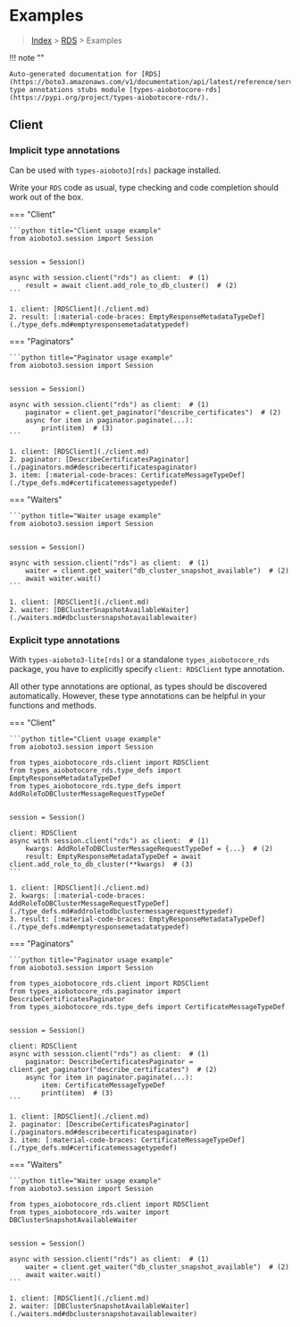 # Examples

> [Index](../README.md) > [RDS](./README.md) > Examples

!!! note ""

    Auto-generated documentation for [RDS](https://boto3.amazonaws.com/v1/documentation/api/latest/reference/services/rds.html#RDS)
    type annotations stubs module [types-aiobotocore-rds](https://pypi.org/project/types-aiobotocore-rds/).

## Client

### Implicit type annotations

Can be used with `types-aioboto3[rds]` package installed.

Write your `RDS` code as usual,
type checking and code completion should work out of the box.



=== "Client"

    ```python title="Client usage example"
    from aioboto3.session import Session


    session = Session()

    async with session.client("rds") as client:  # (1)
        result = await client.add_role_to_db_cluster()  # (2)
    ```

    1. client: [RDSClient](./client.md)
    2. result: [:material-code-braces: EmptyResponseMetadataTypeDef](./type_defs.md#emptyresponsemetadatatypedef) 



=== "Paginators"

    ```python title="Paginator usage example"
    from aioboto3.session import Session


    session = Session()

    async with session.client("rds") as client:  # (1)
        paginator = client.get_paginator("describe_certificates")  # (2)
        async for item in paginator.paginate(...):
            print(item)  # (3)
    ```

    1. client: [RDSClient](./client.md)
    2. paginator: [DescribeCertificatesPaginator](./paginators.md#describecertificatespaginator)
    3. item: [:material-code-braces: CertificateMessageTypeDef](./type_defs.md#certificatemessagetypedef) 



=== "Waiters"

    ```python title="Waiter usage example"
    from aioboto3.session import Session


    session = Session()

    async with session.client("rds") as client:  # (1)
        waiter = client.get_waiter("db_cluster_snapshot_available")  # (2)
        await waiter.wait()
    ```

    1. client: [RDSClient](./client.md)
    2. waiter: [DBClusterSnapshotAvailableWaiter](./waiters.md#dbclustersnapshotavailablewaiter)


### Explicit type annotations

With `types-aioboto3-lite[rds]`
or a standalone `types_aiobotocore_rds` package, you have to explicitly specify
`client: RDSClient` type annotation.

All other type annotations are optional, as types should be discovered automatically.
However, these type annotations can be helpful in your functions and methods.


=== "Client"

    ```python title="Client usage example"
    from aioboto3.session import Session

    from types_aiobotocore_rds.client import RDSClient
    from types_aiobotocore_rds.type_defs import EmptyResponseMetadataTypeDef
    from types_aiobotocore_rds.type_defs import AddRoleToDBClusterMessageRequestTypeDef


    session = Session()

    client: RDSClient
    async with session.client("rds") as client:  # (1)
        kwargs: AddRoleToDBClusterMessageRequestTypeDef = {...}  # (2)
        result: EmptyResponseMetadataTypeDef = await client.add_role_to_db_cluster(**kwargs)  # (3)
    ```

    1. client: [RDSClient](./client.md)
    2. kwargs: [:material-code-braces: AddRoleToDBClusterMessageRequestTypeDef](./type_defs.md#addroletodbclustermessagerequesttypedef) 
    3. result: [:material-code-braces: EmptyResponseMetadataTypeDef](./type_defs.md#emptyresponsemetadatatypedef) 



=== "Paginators"

    ```python title="Paginator usage example"
    from aioboto3.session import Session

    from types_aiobotocore_rds.client import RDSClient
    from types_aiobotocore_rds.paginator import DescribeCertificatesPaginator
    from types_aiobotocore_rds.type_defs import CertificateMessageTypeDef


    session = Session()

    client: RDSClient
    async with session.client("rds") as client:  # (1)
        paginator: DescribeCertificatesPaginator = client.get_paginator("describe_certificates")  # (2)
        async for item in paginator.paginate(...):
            item: CertificateMessageTypeDef
            print(item)  # (3)
    ```

    1. client: [RDSClient](./client.md)
    2. paginator: [DescribeCertificatesPaginator](./paginators.md#describecertificatespaginator)
    3. item: [:material-code-braces: CertificateMessageTypeDef](./type_defs.md#certificatemessagetypedef) 



=== "Waiters"

    ```python title="Waiter usage example"
    from aioboto3.session import Session

    from types_aiobotocore_rds.client import RDSClient
    from types_aiobotocore_rds.waiter import DBClusterSnapshotAvailableWaiter


    session = Session()

    async with session.client("rds") as client:  # (1)
        waiter = client.get_waiter("db_cluster_snapshot_available")  # (2)
        await waiter.wait()
    ```

    1. client: [RDSClient](./client.md)
    2. waiter: [DBClusterSnapshotAvailableWaiter](./waiters.md#dbclustersnapshotavailablewaiter)


